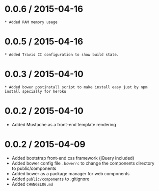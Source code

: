 0.0.6 / 2015-04-16
==================

	* Added RAM memory usage

0.0.5 / 2015-04-16
==================

	* Added Travis CI configuration to show build state.

0.0.3 / 2015-04-10
==================

	* Added bower postinstall script to make install easy just by npm install specially for heroku

0.0.2 / 2015-04-10
==================

  * Added Mustache as a front-end template rendering

0.0.2 / 2015-04-09
==================

  * Added bootstrap front-end css framework (jQuery included)
  * Added bower config file `.bowerrc` to change the components directory to public/components
  * Added bower as a package manager for web components
  * Added `public/components` to .gitignore
  * Added `CHANGELOG.md`